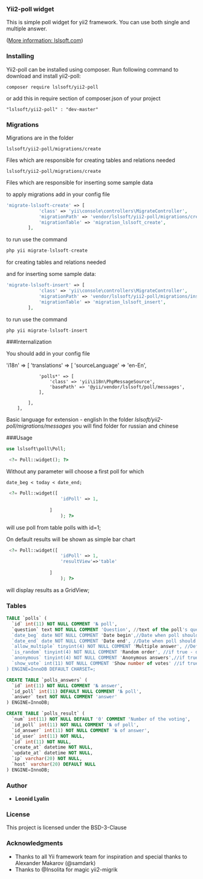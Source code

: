 ### Yii2-poll widget

This is simple poll widget for yii2 framework.
You can use both single and multiple answer.


([More information: lslsoft.com](http://lslsoft.com/2017/01/22/simple-poll-widget-for-yii2/))


### Installing

Yii2-poll can be installed using composer. Run following command to download and install yii2-poll:

    composer require lslsoft/yii2-poll

or add this in require section of composer.json of your project

    "lslsoft/yii2-poll" : "dev-master"

### Migrations

Migrations are in the folder

    lslsoft/yii2-poll/migrations/create

Files which are responsible for creating tables and relations needed

    lslsoft/yii2-poll/migrations/create

Files which are responsible for inserting some sample data

to apply migrations add in your config file

```php
'migrate-lslsoft-create' => [
            'class' => 'yii\console\controllers\MigrateController',
            'migrationPath' => 'vendor/lslsoft/yii2-poll/migrations/create',
            'migrationTable' => 'migration_lslsoft_create',
        ],
```
to run use the command 

```php
php yii migrate-lslsoft-create
```

for creating tables and relations needed

and for inserting some sample data:

```php
'migrate-lslsoft-insert' => [
            'class' => 'yii\console\controllers\MigrateController',
            'migrationPath' => 'vendor/lslsoft/yii2-poll/migrations/insert',
            'migrationTable' => 'migration_lslsoft_insert',
        ],

```

to run use the command 

```php
php yii migrate-lslsoft-insert
```
###Internalization

You should add in your config file

'i18n' => [
            'translations' => [
                'sourceLanguage' => 'en-En',
                
                'polls*' => [
                    'class' => 'yii\i18n\PhpMessageSource',
                    'basePath' => '@yii/vendor/lslsoft/poll/messages',
                ],
                
            ],
        ],
Basic language for extension - english
In the folder 
    *lslsoft/yii2-poll/migrations/messages*
you will find folder for russian and chinese

###Usage
```php
use lslsoft\poll\Poll;

 <?= Poll::widget(); ?>

```
Without any parameter will choose a first poll for which 

    date_beg < today < date_end;

```php
 <?= Poll::widget([
                    'idPoll' => 1,
                    
                ]                     
                    ); ?>
```

will use poll from table polls with id=1;

On default results will be shown as simple bar chart

```php
 <?= Poll::widget([
                    'idPoll' => 1,
                    'resultView'=>'table'
                    
                ]                     
                    ); ?>
```
will display results as a GridView;


### Tables

```sql
TABLE `polls` (
  `id` int(11) NOT NULL COMMENT '№ poll',
  `question` text NOT NULL COMMENT 'Question', //text of the poll's question 
  `date_beg` date NOT NULL COMMENT 'Date begin',//Date when poll should start
  `date_end` date NOT NULL COMMENT 'Date end', //Date when poll should end
  `allow_multiple` tinyint(4) NOT NULL COMMENT 'Multiple answer', //Define type of poll - with only one possible answer or not
  `is_random` tinyint(4) NOT NULL COMMENT 'Random order', //if true - display answers in random order
  `anonymous` tinyint(4) NOT NULL COMMENT 'Anonymous answers',//if true - user can vote without sign up
  `show_vote` int(11) NOT NULL COMMENT 'Show number of votes' //if true - the results will be shown after sending vote
) ENGINE=InnoDB DEFAULT CHARSET=;
```

```sql
CREATE TABLE `polls_answers` (
  `id` int(11) NOT NULL COMMENT '№ answer',
  `id_poll` int(11) DEFAULT NULL COMMENT '№ poll',
  `answer` text NOT NULL COMMENT 'answer'
) ENGINE=InnoDB;

```

```sql
CREATE TABLE `polls_result` (
  `num` int(11) NOT NULL DEFAULT '0' COMMENT 'Number of the voting',
  `id_poll` int(11) NOT NULL COMMENT '№ of poll',
  `id_answer` int(11) NOT NULL COMMENT '№ of answer',
  `id_user` int(11) NOT NULL,
  `id` int(11) NOT NULL,
  `create_at` datetime NOT NULL,
  `update_at` datetime NOT NULL,
  `ip` varchar(20) NOT NULL,
  `host` varchar(20) DEFAULT NULL
) ENGINE=InnoDB;
```


### Author

* **Leonid Lyalin** 

### License

This project is licensed under the BSD-3-Clause

### Acknowledgments

* Thanks to all Yii framework team for inspiration and special thanks to Alexander Makarov (@samdark)
* Thanks to @Insolita for magic yii2-migrik

